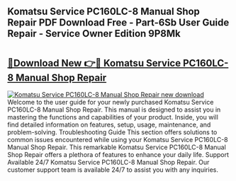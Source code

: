 ## Komatsu Service PC160LC-8 Manual Shop Repair PDF Download Free - Part-6Sb User Guide Repair - Service Owner Edition 9P8Mk

# <h2><a href="http://bc83958.oget.top/?id=Komatsu+Service+PC160LC-8+Manual+Shop+Repair">🔗Download New 👉🔴 Komatsu Service PC160LC-8 Manual Shop Repair</a></h2>

[![Komatsu Service PC160LC-8 Manual Shop Repair new download](https://i.imgur.com/5g1atiW.png)](http://bc83958.oget.top/?id=Komatsu+Service+PC160LC-8+Manual+Shop+Repair)
Welcome to the user guide for your newly purchased Komatsu Service PC160LC-8 Manual Shop Repair. This manual is designed to assist you in mastering the functions and capabilities of your product. Inside, you will find detailed information on features, setup, usage, maintenance, and problem-solving. Troubleshooting Guide This section offers solutions to common issues encountered while using your Komatsu Service PC160LC-8 Manual Shop Repair. This remarkable Komatsu Service PC160LC-8 Manual Shop Repair offers a plethora of features to enhance your daily life. Support Available 24/7 Komatsu Service PC160LC-8 Manual Shop Repair. Our customer support team is available 24/7 to assist you with any inquiries.
